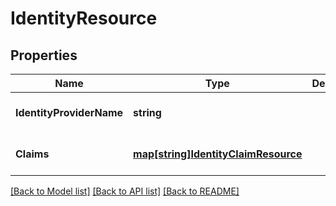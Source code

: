 # IdentityResource

## Properties
Name | Type | Description | Notes
------------ | ------------- | ------------- | -------------
**IdentityProviderName** | **string** |  | [optional] [default to null]
**Claims** | [**map[string]IdentityClaimResource**](IdentityClaimResource.md) |  | [optional] [default to null]

[[Back to Model list]](../README.md#documentation-for-models) [[Back to API list]](../README.md#documentation-for-api-endpoints) [[Back to README]](../README.md)


